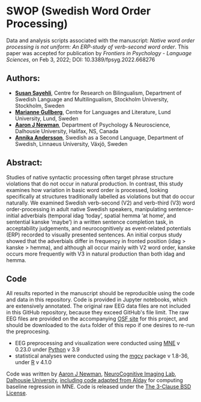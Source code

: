 # SWOP (Swedish Word Order Processing)

Data and analysis scripts associated with the manuscript: *Native word order processing is not uniform: An ERP-study of verb-second word order*. This paper was accepted for publication by *Frontiers in Psychology - Language Sciences*, on Feb 3, 2022; DOI: 10.3389/fpsyg.2022.668276

## Authors:
- **[Susan Sayehli](https://www.su.se/profiles/ssaye-1.266931)**, Centre for Research on Bilingualism, Department of Swedish Language and Multilingualism, Stockholm University, Stockholm, Sweden
- **[Marianne Gullberg](https://www.sol.lu.se/en/person/MarianneGullberg)**, Centre for Languages and Literature, Lund University, Lund, Sweden
- **[Aaron J Newman](https://www.dal.ca/faculty/science/psychology_neuroscience/faculty-staff/our-faculty/aaron-newman.html)**, Department of Psychology & Neuroscience, Dalhousie University, Halifax, NS, Canada
- **[Annika Andersson](https://lnu.se/en/staff/annika.andersson/)**, Swedish as a Second Language, Department of Swedish, Linnaeus University, Växjö, Sweden

## Abstract:
Studies of native syntactic processing often target phrase structure violations that do not occur in natural production. In contrast, this study examines how variation in basic word order is processed, looking specifically at structures traditionally labelled as violations but that do occur naturally. We examined Swedish verb-second (V2) and verb-third (V3) word order-processing in adult native Swedish speakers, manipulating sentence-initial adverbials (temporal idag ‘today’, spatial hemma ‘at home’, and sentential kanske ‘maybe’) in a written sentence completion task, in acceptability judgements, and neurocognitively as event-related potentials (ERP) recorded to visually presented sentences. An initial corpus study showed that the adverbials differ in frequency in fronted position (idag > kanske > hemma), and although all occur mainly with V2 word order, kanske occurs more frequently with V3 in natural production than both idag and hemma. 

## Code

All results reported in the manuscript should be reproducible using the code and data in this repository. Code is provided in Jupyter notebooks, which are extensively annotated. The original raw EEG data files are not included in this GitHub repository, because they exceed GitHub's file limit. The raw EEG files are provided on the accompanying [OSF site](https://osf.io/5vn2y/) for this project, and should be downloaded to the `data` folder of this repo if one desires to re-run the preprocesing.

- EEG preprocessing and visualization were conducted using [MNE](https://mne.tools/) v 0.23.0 under [Python](https://www.python.org/) v 3.9
- statistical analyses were conducted using the [mgcv](https://cran.r-project.org/web/packages/mgcv/) package v 1.8-36, under [R](https://cran.r-project.org/) v 4.1.0

Code was written by [Aaron J Newman](https://github.com/aaronjnewman), [NeuroCognitive Imaging Lab](http://ncil.science), [Dalhousie University](https://dal.ca), [including code adapted from Alday](https://osf.io/pnaku/) for computing baseline regression in MNE. Code is released under the [The 3-Clause BSD License](https://opensource.org/licenses/BSD-3-Clause).

